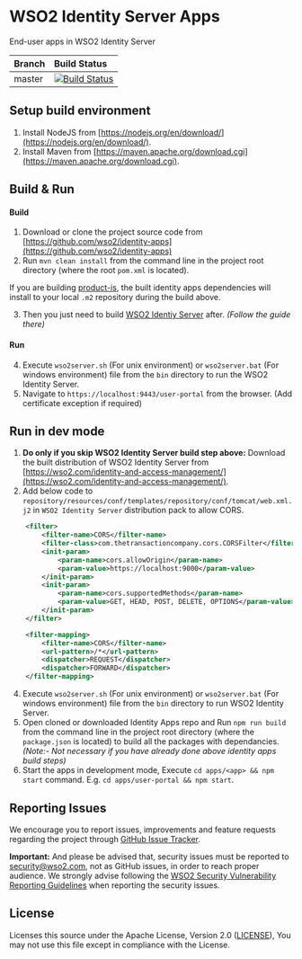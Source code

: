 # WSO2 Identity Server Apps

End-user apps in WSO2 Identity Server

|  Branch | Build Status |
| :------------ |:------------- 
| master      | [![Build Status](https://wso2.org/jenkins/view/Dashboard/job/platform-builds/job/identity-apps/badge/icon)](https://wso2.org/jenkins/view/Dashboard/job/platform-builds/job/identity-apps/) |

## Setup build environment

1. Install NodeJS from [https://nodejs.org/en/download/](https://nodejs.org/en/download/).
2. Install Maven from [https://maven.apache.org/download.cgi](https://maven.apache.org/download.cgi).

## Build & Run

#### Build

1. Download or clone the project source code from [https://github.com/wso2/identity-apps](https://github.com/wso2/identity-apps)
2. Run `mvn clean install` from the command line in the project root directory (where the root `pom.xml` is located). 

If you are building [product-is](https://github.com/wso2/product-is), the built identity apps dependencies will install to your local `.m2` repository during the build above.

3. Then you just need to build [WSO2 Identiy Server](https://github.com/wso2/product-is) after. _(Follow the guide there)_

#### Run

4. Execute `wso2server.sh` (For unix environment) or `wso2server.bat` (For windows environment) file from the `bin` directory to run the WSO2 Identity Server.
3. Navigate to `https://localhost:9443/user-portal` from the browser. (Add certificate exception if required)

## Run in dev mode

1. **Do only if you skip WSO2 Identity Server build step above:** Download the built distribution of WSO2 Identity Server from [https://wso2.com/identity-and-access-management/](https://wso2.com/identity-and-access-management/).
2. Add below code to `repository/resources/conf/templates/repository/conf/tomcat/web.xml.j2` in `WSO2 Identity Server` distribution pack to allow CORS.

```xml
    <filter>
        <filter-name>CORS</filter-name>
        <filter-class>com.thetransactioncompany.cors.CORSFilter</filter-class>
        <init-param>
            <param-name>cors.allowOrigin</param-name>
            <param-value>https://localhost:9000</param-value>
        </init-param>
        <init-param>
            <param-name>cors.supportedMethods</param-name>
            <param-value>GET, HEAD, POST, DELETE, OPTIONS</param-value>
        </init-param>
    </filter>

    <filter-mapping>
        <filter-name>CORS</filter-name>
        <url-pattern>/*</url-pattern>
        <dispatcher>REQUEST</dispatcher>
        <dispatcher>FORWARD</dispatcher>
    </filter-mapping>
```
4. Execute `wso2server.sh` (For unix environment) or `wso2server.bat` (For windows environment) file from the `bin` directory to run WSO2 Identity Server.
2. Open cloned or downloaded Identity Apps repo and Run `npm run build` from the command line in the project root directory (where the `package.json` is located) to build all the packages with dependancies. _(Note:- Not necessary if you have already done above identity apps build steps)_
5. Start the apps in development mode, Execute `cd apps/<app> && npm start` command. E.g. `cd apps/user-portal && npm start`.

## Reporting Issues

We encourage you to report issues, improvements and feature requests regarding the project through [GitHub Issue Tracker](https://github.com/wso2/identity-apps/issues).

**Important:** And please be advised that, security issues must be reported to [security@wso2.com](mailto:security@wso2.com), not as GitHub issues, in order to reach proper audience. We strongly advise following the [WSO2 Security Vulnerability Reporting Guidelines](https://docs.wso2.com/display/Security/WSO2+Security+Vulnerability+Reporting+Guidelines) when reporting the security issues.

## License

Licenses this source under the Apache License, Version 2.0 ([LICENSE](LICENSE)), You may not use this file except in compliance with the License.
